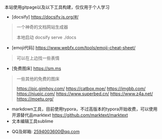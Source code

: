 本站使用gitpage以及以下工具构建，仅仅用于个人学习
- [docsify]  https://docsify.js.org/#/
> 一个神奇的文档网站生成器
>
> 本地启动 docsify serve ./docs

- [emoji代码]  https://www.webfx.com/tools/emoji-cheat-sheet/
> 可以在上边找一些表情

- [免费图床]  https://sm.ms
> 一些其他的免费的图床
>
> https://pic.gimhoy.com/
> https://catbox.moe/
> https://imgbb.com/
> https://niupic.com/
> https://www.superbed.cn/
> https://www.z4a.net/
> https://moetu.org/

- markdown工具，目前使用typora，不过高版本的typora开始收费，可以使用开源替代品marktext https://github.com/marktext/marktext
- 文本编辑工具sublime

<!--公众号-->

<!--[公众号](https://s2.loli.net/2022/03/19/LnABEtiMGPvuUcQ.jpg)-->

- QQ及邮箱: 2594003600@qq.com



